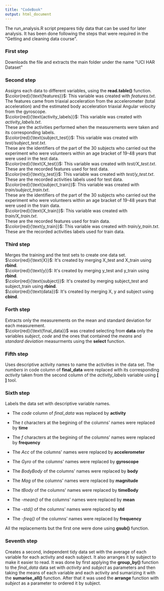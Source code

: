 ```yaml
---
title: "CodeBook"
output: html_document
---
```


The run_analysis.R script prepares tidy data that can be used for later analysis. It has been done following the steps that were required in the "Getting and cleaning data course".

### **First step**  
Downloads the file and extracts the main folder under the name "UCI HAR Dataset"

### **Second step**  
Assigns each data to different variables, using the **read.table()** function.  
   $\color{red}{\text{features}}$: This variable was created with *features.txt*.  
The features came from triaxial acceleration from the accelerometer (total acceleration) and the estimated body acceleration triaxial Angular velocity from the gyroscope.  
   $\color{red}{\text{activity_labels}}$: This variable was created with *activity_labels.txt*.  
These are the activities performed when the measurements were taken and its corresponding labels.  
   $\color{red}{\text{subject_test}}$: This variable was created with *test/subject_test.txt*.   
These are the identifiers of the part of the 30 subjects who carried out the experiment who were volunteers within an age bracket of 19-48 years that were used in the test data.  
   $\color{red}{\text{X_test}}$: This variable was created with *test/X_test.txt*.   
These are the recorded features used for test data.  
   $\color{red}{\text{y_test}}$: This variable was created with *test/y_test.txt*.   
These are the recorded activities labels used for test data.  
   $\color{red}{\text{subject_train}}$: This variable was created with *train/subject_train.txt*.   
These are the identifiers of the part of the 30 subjects who carried out the experiment who were volunteers within an age bracket of 19-48 years that were used in the train data.  
   $\color{red}{\text{X_train}}$: This variable was created with *train/X_train.txt*.   
These are the recorded features used for train data.  
   $\color{red}{\text{y_train}}$: This variable was created with *train/y_train.txt*.   
These are the recorded activities labels used for train data. 

### **Third step**  
Merges the training and the test sets to create one data set.  
$\color{red}{\text{X}}$: It's created by merging X_test and X_train using **rbind**.  
$\color{red}{\text{y}}$: It's created by merging y_test and y_train using **rbind**.  
$\color{red}{\text{subject}}$: It's created by merging subject_test and subject_train using **rbind**.  
$\color{red}{\text{data}}$: It's created by merging X, y and subject using **cbind**.  

### **Forth step**  
Extracts only the measurements on the mean and standard deviation for each measurement.  
$\color{red}{\text{final_data}}$ was created selecting from **data** only the variables *subject*, *code* and the ones that contained the *means* and *standard deviation* measurments using the  **select** function.  

### **Fifth step**  
Uses descriptive activity names to name the activities in the data set.
The *numbers* in code column of **final_data** were replaced with its corresponding *activity* taken from the second column of the *activity_labels* variable using **[ ]** tool.  

### **Sixth step**  
Labels the data set with descriptive variable names.  

*  The *code* column of *final_data* was replaced by **activity**  

*  The *t* characters at the begining of the columns' names were replaced by **time**  

*  The *f* characters at the begining of the columns' names were replaced by **frequency**  

*  The *Acc* of the columns' names were replaced by **accelerometer**  

*  The *Gyro* of the columns' names were replaced by **gyroscope**  

*  The *BodyBody* of the columns' names were replaced by **body**  

*  The *Mag* of the columns' names were replaced by **magnitude**  

*  The *tBody* of the columns' names were replaced by **timeBody**  

*  The *-mean()* of the columns' names were replaced by **mean**  

*  The *-std()* of the columns' names were replaced by **std**  

*  The *-freq()* of the columns' names were replaced by **frequency**  

All the replacements but the first one were done using **gsub()** function.  


### **Seventh step**  
Creates a second, independent tidy data set with the average of each variable for each activity and each subject. It also arranges it by subject to make it easier to read.
It was done by first applying the **group_by()** function to the *final_data* data set with *activity* and *subject* as parameters and then taking the means of each variable and each activity and sumarizing it with the **sumarise_all()** function. After that it was used the **arrange** function with *subject* as a parameter to ordered it by subject.  



